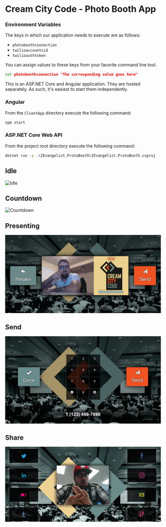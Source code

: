 # Cream City Code - Photo Booth App

### Environment Variables

The keys in which our application needs to execute are as follows:

 - `photoboothconnection`
 - `twilioaccountsid`
 - `twilioauthtoken`

You can assign values to these keys from your favorite command line tool.

```cmd
set photoboothconnection "The corresponding value goes here"
```

This is an ASP.NET Core and Angular application. They are hosted separately. As such, it's easiest to start them independently.

### Angular

From the `ClientApp` directory execute the following command:

```cmd
npm start
```

### ASP.NET Core Web API

From the project root directory execute the following command:

```cmd
dotnet run -p .\IEvangelist.ProtoBooth\IEvangelist.ProtoBooth.csproj
```

## Idle

![Idle](images/idle.gif)

## Countdown

![Countdown](images/countdown.gif)

## Presenting

![Presenting](images/presenting.gif)

## Send

![Send](images/send.png)

## Share

![Share](images/share.gif)